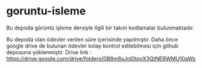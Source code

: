 # goruntu-isleme
Bu depoda görüntü işleme dersiyle ilgili bir takım kodlamalar bulunmaktadır.

Bu depoda olan ödevler verilen süre içerisinde yapılmıştır.
Daha önce google drive de bulunan ödevler kolay kontrol edilebilmesi için github deposuna yüklenmiştir.
Drive link : https://drive.google.com/drive/folders/0B8m6sJol0tqvX3QtNERWMU10aWs
